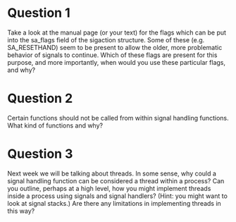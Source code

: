 # Question 1

Take a look at the manual page (or your text) for the flags which can be put into the sa_flags field of the sigaction structure. Some of these (e.g. SA_RESETHAND) seem to be present to allow the older, more problematic behavior of signals to continue. Which of these flags are present for this purpose, and more importantly, when would you use these particular flags, and why?

# Question 2

Certain functions should not be called from within signal handling functions. What kind of functions and why?

# Question 3

Next week we will be talking about threads. In some sense, why could a signal handling function can be considered a thread within a process? Can you outline, perhaps at a high level, how you might implement threads inside a process using signals and signal handlers? (Hint: you might want to look at signal stacks.) Are there any limitations in implementing threads in this way?
